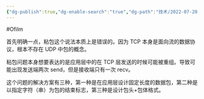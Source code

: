 ```yaml
---
{"dg-publish":true,"dg-enable-search":"true","dg-path":"技术/2022-07-20 粘包问题的分析.md","permalink":"/技术/2022-07-20 粘包问题的分析/","dgEnableSearch":"true","dgPassFrontmatter":true,"created":"2023-02-10T23:09:01.000+08:00","updated":"2023-11-14T13:35:46.000+08:00"}
---
```


#Ofilm 

首先明确一点，粘包这个说法本质上是错误的。因为 TCP 本身是面向流的数据协议，根本不存在 UDP 中包的概念。

粘包问题本身想要表达的是应用层中的在 TCP 层发送的时候可能被重组。导致可能出现发送端两次 send，但是接收端只有一次 recv。

这个问题的解决方案有三种，第一种是在应用层设计固定长度的数据包，第二种是以指定字符（串）为包的结束标志，第三种是设计包头+包体格式。